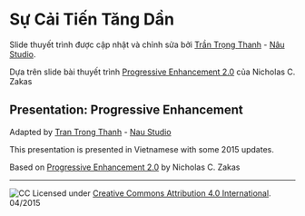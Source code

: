 
# Sự Cải Tiến Tăng Dần

Slide thuyết trình được cập nhật và chỉnh sửa bởi [Trần Trọng Thanh](https://github.com/trongthanh) - [Nâu Studio](http://naustud.io).

Dựa trên slide bài thuyết trình [Progressive Enhancement 2.0](http://www.slideshare.net/nzakas/progressive-enhancement-20-conference-agnostic) của Nicholas C. Zakas

## Presentation: Progressive Enhancement 

Adapted by [Tran Trong Thanh](https://github.com/trongthanh) - [Nau Studio](http://naustud.io)

This presentation is presented in Vietnamese with some 2015 updates.

Based on [Progressive Enhancement 2.0](http://www.slideshare.net/nzakas/progressive-enhancement-20-conference-agnostic) by Nicholas C. Zakas



---

![CC](https://i.creativecommons.org/l/by/4.0/88x31.png) Licensed under [Creative Commons Attribution 4.0 International](http://creativecommons.org/licenses/by/4.0/). 04/2015